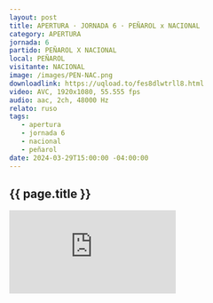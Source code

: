 ```yaml
---
layout: post
title: APERTURA · JORNADA 6 · PEÑAROL x NACIONAL
category: APERTURA
jornada: 6
partido: PEÑAROL X NACIONAL
local: PEÑAROL
visitante: NACIONAL
image: /images/PEN-NAC.png
downloadlink: https://uqload.to/fes8dlwtrll8.html
video: AVC, 1920x1080, 55.555 fps
audio: aac, 2ch, 48000 Hz
relato: ruso
tags:
   - apertura
   - jornada 6
   - nacional
   - peñarol
date: 2024-03-29T15:00:00 -04:00:00
---
```


<div class="espacio kustom_culture">
  <h2>{{ page.title }}</h2>
</div>

<iframe  class="position-relative w-100 h-100 border-0" src="https://uqload.to/embed-fes8dlwtrll8.html" frameborder=0 marginwidth=0 marginheight=0 scrolling=NO allowfullscreen></iframe>

<br>
